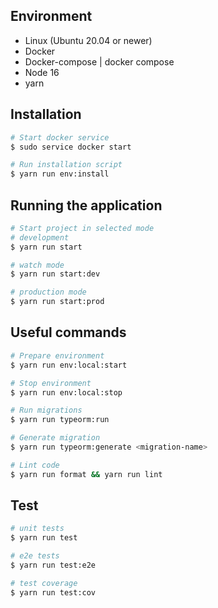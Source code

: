 ## Environment
- Linux (Ubuntu 20.04 or newer)
- Docker
- Docker-compose | docker compose
- Node 16
- yarn

## Installation

```bash
# Start docker service
$ sudo service docker start

# Run installation script
$ yarn run env:install
```

## Running the application

```bash
# Start project in selected mode
# development
$ yarn run start

# watch mode
$ yarn run start:dev

# production mode
$ yarn run start:prod
```

## Useful commands

```bash
# Prepare environment
$ yarn run env:local:start

# Stop environment
$ yarn run env:local:stop

# Run migrations
$ yarn run typeorm:run

# Generate migration
$ yarn run typeorm:generate <migration-name>

# Lint code
$ yarn run format && yarn run lint
```

## Test

```bash
# unit tests
$ yarn run test

# e2e tests
$ yarn run test:e2e

# test coverage
$ yarn run test:cov
```
